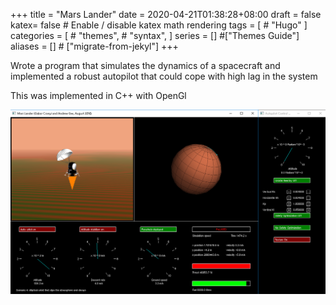 +++
title =  "Mars Lander"
date =  2020-04-21T01:38:28+08:00
draft = false
katex= false    # Enable / disable katex math rendering
tags = [
    # "Hugo" 
]
categories = [
    # "themes",
    # "syntax",
]
series = [] #["Themes Guide"]
aliases = [] # ["migrate-from-jekyl"]
+++


Wrote a program that simulates the dynamics of a spacecraft and implemented a robust autopilot that could cope with high lag in the system

This was implemented in C++ with OpenGl

![screenshot](screenshot1.png)

